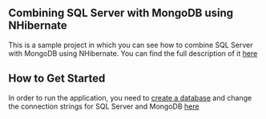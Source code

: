 Combining SQL Server with MongoDB using NHibernate
--------------

This is a sample project in which you can see how to combine SQL Server with MongoDB using NHibernate.
You can find the full description of it [here][L1]

How to Get Started
--------------

In order to run the application, you need to [create a database][L2] and change the connection strings for SQL Server and MongoDB [here][L3]

[L1]: 1
[L2]: SqlWithMongo.UI/Database.sql
[L3]: SqlWithMongo.UI/Program.cs